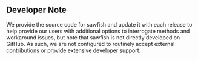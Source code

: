 ## Developer Note

We provide the source code for sawfish and update it with each release to help provide our users with additional options
to interrogate methods and workaround issues, but note that sawfish is not directly developed on GitHub. As such, we
are not configured to routinely accept external contributions or provide extensive developer support.
